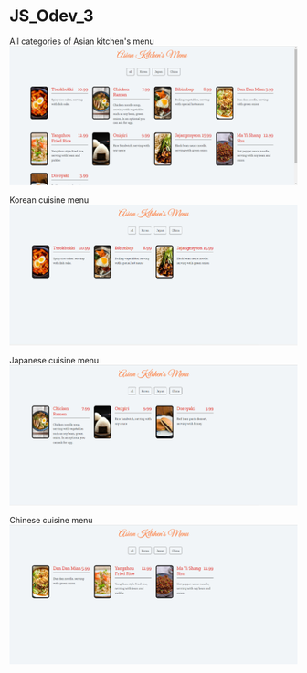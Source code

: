 # JS_Odev_3
All categories of Asian kitchen's menu
![](img/js-odev-3-all.png)


Korean cuisine menu
![](img/js-odev-3-korea.png)


Japanese cuisine menu
![](img/js-odev-3-japan.png)

Chinese cuisine menu
![](img/js-odev-3-china.png)
